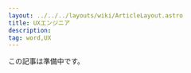 ```yaml
---
layout: ../../../layouts/wiki/ArticleLayout.astro
title: UXエンジニア
description:
tag: word,UX
---
```


この記事は準備中です。